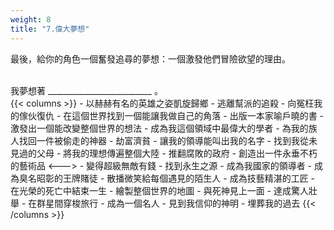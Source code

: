 ```yaml
---
weight: 8
title: "7.偉大夢想"
---
```

最後，給你的角色一個奮發追尋的夢想：一個激發他們冒險欲望的理由。

<br/>

<div class="char-profile-block">
我夢想著 __________________________ 。
</div>
{{< columns >}}
- 以赫赫有名的英雄之姿凱旋歸鄉
- 逃離幫派的追殺
- 向冤枉我的傢伙復仇
- 在這個世界找到一個能讓我做自己的角落
- 出版一本家喻戶曉的書
- 激發出一個能改變整個世界的想法
- 成為我這個領域中最偉大的學者
- 為我的族人找回一件被偷走的神器
- 劫富濟貧
- 讓我的領導能叫出我的名字
- 找到我從未見過的父母
- 將我的理想傳遍整個大陸
- 推翻腐敗的政府
- 創造出一件永垂不朽的藝術品
<--->
- 變得超級無敵有錢
- 找到永生之源
- 成為我國家的領導者
- 成為臭名昭彰的王牌賭徒
- 散播微笑給每個遇見的陌生人
- 成為技藝精湛的工匠
- 在光榮的死亡中結束一生
- 繪製整個世界的地圖
- 與死神見上一面
- 達成驚人壯舉
- 在群星間穿梭旅行
- 成為一個名人
- 見到我信仰的神明
- 埋葬我的過去
{{< /columns >}}
